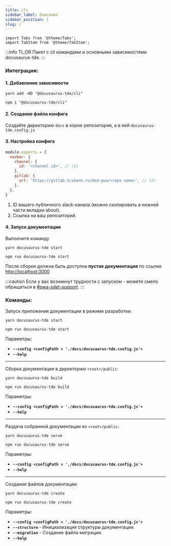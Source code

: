 ```yaml
---
title: cli
sidebar_label: Описание
sidebar_position: 1
slug: /
---
```


```mdx-code-block
import Tabs from '@theme/Tabs';
import TabItem from '@theme/TabItem';
```

:::info TL;DR
Пакет с cli командами и основными зависимостями docusaurus-tde.
:::

### Интеграция:

#### 1. Добавление зависимости

<Tabs groupId="package-manager">
<TabItem value="yarn">

```shell
yarn add -WD "@docusaurus-tde/cli"
```
</TabItem>

<TabItem value="npm">

```shell
npm i "@docusaurus-tde/cli"
```
</TabItem>
</Tabs>

#### 2. Создание файла конфига
Создайте директорию `docs` в корне репозитория, а в ней `docusaurus-tde.config.js`

#### 3. Настройка конфига
```javascript title="docs/docusaurus-tde.config.js"
module.exports = {
  navbar: {
    channel: {
      id: '<channel id>', // (1)
    },
    gitlab: {
      url: 'https://gitlab.tcsbank.ru/ded-pwa/<repo name>', // (2)
    },
  },
}
```
1. ID вашего публичного slack-канала (можно скопировать в нижней части вкладки about).
2. Ссылка на ваш репозиторий.

#### 4. Запуск документации
Выполните команду

<Tabs groupId="package-manager">
<TabItem value="yarn">

```shell
yarn docusaurus-tde start
```
</TabItem>

<TabItem value="npm">

```shell
npm run docusaurus-tde start
```
</TabItem>
</Tabs>

После сборки должна быть доступна **пустая** **документация** по ссылке [http://localhost:3000](http://localhost:3000/)

:::caution
Если у вас возникнут трудности с запуском - можете смело обращаться в [#pwa-sdet-support](slack://channel?id=C02TVB8P5PU&team=T2V37EATG).
:::

### Команды:
Запуск приложения документации в режиме разработки:

<Tabs groupId="package-manager">
<TabItem value="yarn">

```shell
yarn docusaurus-tde start
```
</TabItem>

<TabItem value="npm">

```shell
npm run docusaurus-tde start
```
</TabItem>
</Tabs>

Параметры:
* **`--config <configPath = './docs/docusaurus-tde.config.js'>`**
* **`--help`**

---

Сборка документации в директорию `<root>/public`:

<Tabs groupId="package-manager">
<TabItem value="yarn">

```shell
yarn docusaurus-tde build
```
</TabItem>

<TabItem value="npm">

```shell
npm run docusaurus-tde build
```
</TabItem>
</Tabs>

Параметры:
* **`--config <configPath = './docs/docusaurus-tde.config.js'>`**
* **`--help`**

---

Раздача собранной документации из `<root>/public`:

<Tabs groupId="package-manager">
<TabItem value="yarn">

```shell
yarn docusaurus-tde serve
```
</TabItem>

<TabItem value="npm">

```shell
npm run docusaurus-tde serve
```
</TabItem>
</Tabs>


Параметры:
* **`--config <configPath = './docs/docusaurus-tde.config.js'>`**
* **`--help`**

---

Создание файлов документации:

<Tabs groupId="package-manager">
<TabItem value="yarn">

```shell
yarn docusaurus-tde create
```
</TabItem>

<TabItem value="npm">

```shell
npm run docusaurus-tde create
```
</TabItem>
</Tabs>


Параметры:
* **`--config <configPath = './docs/docusaurus-tde.config.js'>`**
* **`--structure`** - Инициализация структуры документации.
* **`--migration`** - Создание файла миграции.
* **`--help`**
